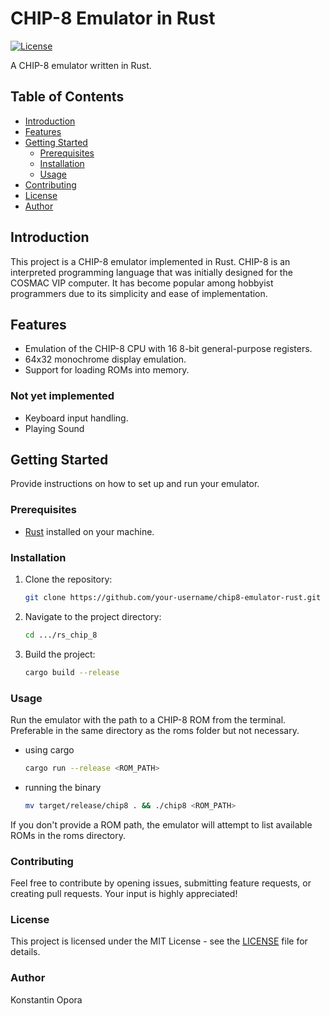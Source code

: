 
# CHIP-8 Emulator in Rust

[![License](https://img.shields.io/badge/license-MIT-blue.svg)](LICENSE)

A CHIP-8 emulator written in Rust.

## Table of Contents

- [Introduction](#introduction)
- [Features](#features)
- [Getting Started](#getting-started)
  - [Prerequisites](#prerequisites)
  - [Installation](#installation)
  - [Usage](#usage)
- [Contributing](#contributing)
- [License](#license)
- [Author](#author)

## Introduction

This project is a CHIP-8 emulator implemented in Rust. CHIP-8 is an interpreted programming language that was initially designed for the COSMAC VIP computer. It has become popular among hobbyist programmers due to its simplicity and ease of implementation.

## Features

- Emulation of the CHIP-8 CPU with 16 8-bit general-purpose registers.
- 64x32 monochrome display emulation.
- Support for loading ROMs into memory.

### Not yet implemented

- Keyboard input handling.
- Playing Sound

## Getting Started

Provide instructions on how to set up and run your emulator.

### Prerequisites

- [Rust](https://www.rust-lang.org/tools/install) installed on your machine.

### Installation

1. Clone the repository:
    ```bash
    git clone https://github.com/your-username/chip8-emulator-rust.git
    ```
2. Navigate to the project directory:
   ```bash
   cd .../rs_chip_8
   ```
3. Build the project:
   ```bash
   cargo build --release
   ```

### Usage

Run the emulator with the path to a CHIP-8 ROM from the terminal. Preferable in the same directory as the roms folder but not necessary.

- using cargo
  ```bash
  cargo run --release <ROM_PATH>
  ```
- running the binary
  ```bash
  mv target/release/chip8 . && ./chip8 <ROM_PATH>
  ```

If you don't provide a ROM path, the emulator will attempt to list available ROMs in the roms directory.

### Contributing

Feel free to contribute by opening issues, submitting feature requests, or creating pull requests. Your input is highly appreciated!

### License

This project is licensed under the MIT License - see the [LICENSE](LICENSE) file for details.

### Author

Konstantin Opora
